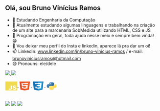 ## Olá, sou Bruno Vinícius Ramos

- 🔭 Estudando Engenharia da Computação
- 🌱 Atualmente estudando algumas linguagens e trabalhando na criação de um site para a marcenaria SobMedida utilizando HTML, CSS e JS
- 🤔 Programação em geral, toda ajuda nesse meio é sempre bem vinda! 😁
- 💬 Vou deixar meu perfil do Insta e linkedin, aparece lá pra dar um oi!
- 📫 Linkedin: www.linkedin.com/in/bruno-vinícius-ramos / e-mail: brunoviniciusramos@hotmail.com
- 😄 Pronouns: ele/dele

<div>
  <a href="https://github.com/brunoramosbie">
    <img height="180em" src="https://github-readme-stats.vercel.app/api?username=brunoramosbie&show_icons=true&theme=dracula&include_all_commits=true&count_private=true"/>
  <img height="180em" src="https://github-readme-stats.vercel.app/api/top-langs/?username=brunoramosbie&layout=compact&langs_count=7&theme=dracula"/>
 </div>
  
  <div style="display: inline_block"><br>
  <img align="center" alt="brunoramosbie-Js" height="30" width="40" src="https://raw.githubusercontent.com/devicons/devicon/master/icons/javascript/javascript-plain.svg">
  <img align="center" alt="brunoramosbie-HTML" height="30" width="40" src="https://raw.githubusercontent.com/devicons/devicon/master/icons/html5/html5-original.svg">
  <img align="center" alt="brunoramosbie-CSS" height="30" width="40" src="https://raw.githubusercontent.com/devicons/devicon/master/icons/css3/css3-original.svg">
  <img align="center" alt="brunoramosbie-Python" height="30" width="40" src="https://raw.githubusercontent.com/devicons/devicon/master/icons/python/python-original.svg">
</div>    
  <br><br>
<div>    
<a href="https://www.instagram.com/brunovrbie/" target="_blank"><img src="https://img.shields.io/badge/-Instagram-%23E4405F?style=for-the-badge&logo=instagram&logoColor=white" target="_blank"></a>
<a href="https://www.twitch.tv/s3umadru6a" target="_blank"><img src="https://img.shields.io/badge/Twitch-9146FF?style=for-the-badge&logo=twitch&logoColor=white" target="_blank"></a>
 <a href = "mailto:contatobrunoviniciusramos@hotmail.com"><img src="https://img.shields.io/badge/-Gmail-%23333?style=for-the-badge&logo=gmail&logoColor=white" target="_blank"></a>
</div>
  

